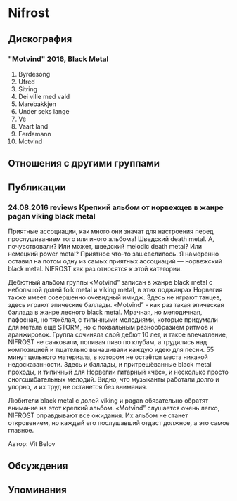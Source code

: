 # Nifrost



## Дискография

### "Motvind" 2016, Black Metal

1. Byrdesong 
2. Ufred 
3. Sitring 
4. Dei ville med vald  
5. Marebakkjen  
6. Under seks lange 
7. Ve 
8. Vaart land 
9. Ferdamann 
10. Motvind 


## Отношения с другими группами


## Публикации

### 24.08.2016 reviews Крепкий альбом от норвежцев в жанре pagan viking black metal

<p>Приятные ассоциации, как много они значат для настроения перед прослушиванием того или иного альбома! Шведский death metal. А, почувствовали? Или может, шведский melodic death metal? Или немецкий power metal? Приятное что-то зашевелилось. Я намеренно оставил на потом одну из самых приятных ассоциаций — норвежский black metal. NIFROST как раз относятся к этой категории.</p><p>Дебютный альбом группы «Motvind” записан в жанре black metal с небольшой долей folk metal и viking metal, в этих поджанрах Норвегия также имеет совершенно очевидный имидж. Здесь не играют танцев, здесь играют эпические баллады. «Motvind” - как раз такая эпическая баллада в жанре лесного black metal. Мрачная, но мелодичная, пафосная, но тяжёлая, с типичными мелодиями, которые придумали для метала ещё STORM, но с похвальным разнообразием ритмов и аранжировок. Группа сочиняла свой дебют 10 лет, и такое впечатление, NIFROST не сачковали, попивая пиво по клубам, а трудились над композицией и тщательно вынашивали каждую идею для песни. 55 минут цельного материала, в котором не остаётся места никакой недосказанности. Здесь и баллады, и притрешёванные black metal проходы, и типичный для Норвегии гитарный «чёс», и несколько просто сногсшибательных мелодий. Видно, что музыканты работали долго и упорно, и их труд не останется без внимания.</p><p>Любители black metal с долей viking и pagan обязательно обратят внимание на этот крепкий альбом. «Motvind” слушается очень легко, NIFROST оправдывают все ожидания. Их альбом не станет откровением, но каждый его послушавший отдаст должное, а это самое главное.</p>
Автор: Vit Belov


## Обсуждения


## Упоминания

